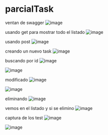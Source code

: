 # parcialTask
ventan de swagger
![image](https://user-images.githubusercontent.com/99548614/236660250-b5adc1aa-de2d-4209-8fe2-b9239574ebfb.png)


usando get para mostrar todo el listado 
![image](https://user-images.githubusercontent.com/99548614/236659997-f9beca7b-a71a-4fe7-8f15-bd65967feb2e.png)

usando post
![image](https://user-images.githubusercontent.com/99548614/236659945-d77d1001-e337-4693-b58f-69603c061573.png)

creando un nuevo task
![image](https://user-images.githubusercontent.com/99548614/236659968-3b2e68a1-f32d-416b-a681-797dc07e872d.png)

buscando por id
![image](https://user-images.githubusercontent.com/99548614/236660021-d82c9e87-4c6b-4b76-88f7-6e8c731885be.png)

![image](https://user-images.githubusercontent.com/99548614/236660030-40b6311f-616c-43bf-aa3f-e7a1b9013a88.png)

modificado 
![image](https://user-images.githubusercontent.com/99548614/236660063-09842058-21f0-4f22-8ac1-0aadf9e26b3a.png)

![image](https://user-images.githubusercontent.com/99548614/236660087-ea88ae5d-f1dc-458f-b343-629ab3aef38c.png)

eliminando 
![image](https://user-images.githubusercontent.com/99548614/236660113-d66cd317-5c5d-48c7-8243-2efd963b4801.png)

vemos en el listado y si se elimino 
![image](https://user-images.githubusercontent.com/99548614/236660127-a230683a-5453-4339-b3aa-15c21cce67f0.png)

captura de los test
![image](https://user-images.githubusercontent.com/99548614/236660287-a6ccce4c-db1e-4143-a797-a68c155c70fb.png)

![image](https://user-images.githubusercontent.com/99548614/236660312-660403a6-b900-49e6-9aad-9802d08b9514.png)






